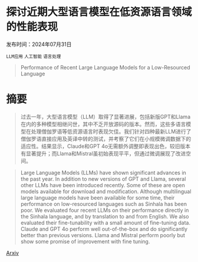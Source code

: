 # 探讨近期大型语言模型在低资源语言领域的性能表现

发布时间：2024年07月31日

`LLM应用` `人工智能` `语言处理`

> Performance of Recent Large Language Models for a Low-Resourced Language

# 摘要

> 过去一年，大型语言模型（LLM）取得了显著进展，包括新版GPT和Llama在内的多种模型相继问世，其中不乏开放源码的版本。然而，这些多语言模型在处理僧伽罗语等低资源语言时表现欠佳。我们针对四种最新LLM进行了僧伽罗语直接应用及英译中转的测试，并考察了它们在小规模微调数据下的适应性。结果显示，Claude和GPT 4o无需额外调整即表现出色，较旧版本有显著提升；而Llama和Mistral虽初始表现平平，但通过微调展现了改进空间。

> Large Language Models (LLMs) have shown significant advances in the past year. In addition to new versions of GPT and Llama, several other LLMs have been introduced recently. Some of these are open models available for download and modification.
  Although multilingual large language models have been available for some time, their performance on low-resourced languages such as Sinhala has been poor. We evaluated four recent LLMs on their performance directly in the Sinhala language, and by translation to and from English. We also evaluated their fine-tunability with a small amount of fine-tuning data. Claude and GPT 4o perform well out-of-the-box and do significantly better than previous versions. Llama and Mistral perform poorly but show some promise of improvement with fine tuning.

[Arxiv](https://arxiv.org/abs/2407.21330)